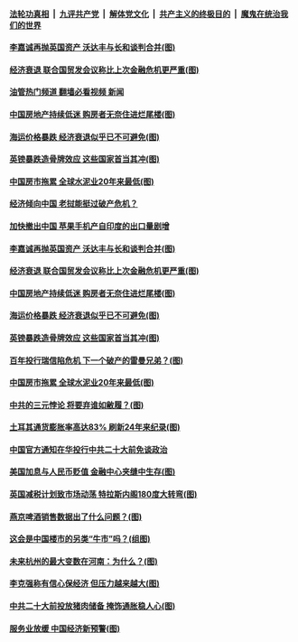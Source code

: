 ####  [法轮功真相](../../../../basic/blob/master/README.md?t=10050501) &nbsp;|&nbsp; [九评共产党](../../../../9ping.md/blob/master/README.md?t=10050501) &nbsp;|&nbsp; [解体党文化](../../../../jtdwh.md/blob/master/README.md?t=10050501)  &nbsp;|&nbsp; [共产主义的终极目的](../../../../gczydzjmd.md/blob/master/README.md?t=10050501) &nbsp;|&nbsp; [魔鬼在统治我们的世界](../../../../mgztzwmdsj.md/blob/master/README.md?t=10050501) 

#### [李嘉诚再抛英国资产 沃达丰与长和谈判合并(图)](../pages/p5/1018287.md?t=10050501) 

#### [经济衰退 联合国贸发会议称比上次金融危机更严重(图)](../pages/p5/1018266.md?t=10050501) 

#### [油管热门频道 翻墙必看视频 新闻](http://209.250.226.216:81/youtube.html?10050501)

#### [中国房地产持续低迷 购房者无奈住进烂尾楼(图)](../pages/p5/1018203.md?t=10050501) 

#### [海运价格暴跌 经济衰退似乎已不可避免(图)](../pages/p5/1018191.md?t=10050501) 

#### [英镑暴跌造骨牌效应 这些国家首当其冲(图)](../pages/p5/1018233.md?t=10050501) 

#### [中国房市拖累 全球水泥业20年来最低(图)](../pages/p5/1018231.md?t=10050501) 

#### [经济倾向中国 老挝能挺过破产危机？](../pages/p5/1018290.md?t=10050501) 

#### [加快撤出中国 苹果手机产自印度的出口量剧增](../pages/p5/1018289.md?t=10050501) 

#### [李嘉诚再抛英国资产 沃达丰与长和谈判合并(图)](../pages/p5/1018287.md?t=10050501) 

#### [经济衰退 联合国贸发会议称比上次金融危机更严重(图)](../pages/p5/1018266.md?t=10050501) 

#### [中国房地产持续低迷 购房者无奈住进烂尾楼(图)](../pages/p5/1018203.md?t=10050501) 

#### [海运价格暴跌 经济衰退似乎已不可避免(图)](../pages/p5/1018191.md?t=10050501) 

#### [英镑暴跌造骨牌效应 这些国家首当其冲(图)](../pages/p5/1018233.md?t=10050501) 

#### [百年投行瑞信陷危机 下一个破产的雷曼兄弟？(图)](../pages/p5/1018232.md?t=10050501) 

#### [中国房市拖累 全球水泥业20年来最低(图)](../pages/p5/1018231.md?t=10050501) 

#### [中共的三元悖论 将要弃谁如敝履？(图)](../pages/p5/1017265.md?t=10050501) 

#### [土耳其通货膨胀率高达83% 刷新24年来纪录(图)](../pages/p5/1018197.md?t=10050501) 

#### [中国官方通知在华投行中共二十大前免谈政治](../pages/p5/1018195.md?t=10050501) 

#### [美国加息与人民币贬值 金融中心夹缝中生存(图)](../pages/p5/1018187.md?t=10050501) 

#### [英国减税计划致市场动荡 特拉斯内阁180度大转弯(图)](../pages/p5/1018170.md?t=10050501) 

#### [燕京啤酒销售数据出了什么问题？(图)](../pages/p5/1018153.md?t=10050501) 

#### [这会是中国楼市的另类“牛市”吗？(组图)](../pages/p5/1018149.md?t=10050501) 

#### [未来杭州的最大变数在河南：为什么？(图)](../pages/p5/1018147.md?t=10050501) 

#### [李克强称有信心保经济 但压力越来越大(图)](../pages/p5/1018083.md?t=10050501) 

#### [中共二十大前投放猪肉储备 掩饰通胀稳人心(图)](../pages/p5/1018071.md?t=10050501) 

#### [服务业放缓 中国经济新预警(图)](../pages/p5/1018101.md?t=10050501) 

<img src='http://gfw-breaker.win/goodnews/indexes/p5.md' width='0px' height='0px'/>
